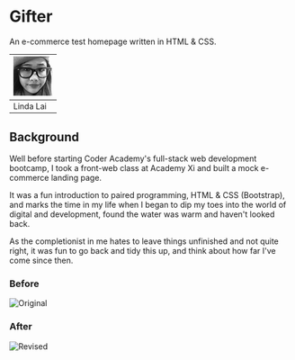 # Gifter
An e-commerce test homepage written in HTML & CSS.

|[![Linda Lai](/images/contributors-linda-lai-70x70.jpg)](https://github.com/linda-lai) | 
|-----------|
| Linda Lai |

## Background
Well before starting Coder Academy's full-stack web development bootcamp, I took a front-web class at Academy Xi and built a mock e-commerce landing page.

It was a fun introduction to paired programming, HTML & CSS (Bootstrap), and marks the time in my life when I began to dip my toes into the world of digital and development, found the water was warm and haven't looked back.

As the completionist in me hates to leave things unfinished and not quite right, it was fun to go back and tidy this up, and think about how far I've come since then.

### Before
![Original](/images/landing-page-liefie.png)

### After
![Revised](/images/landing-page-gifter.png)